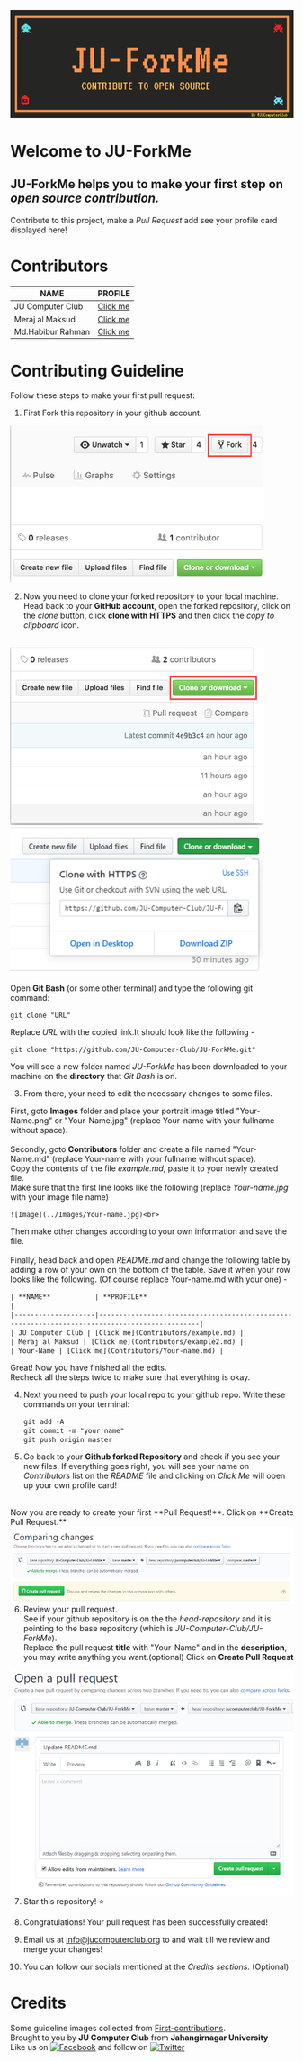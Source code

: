 ![Readme cover](howto/JU-ForkMe.png "JUForkMe Cover")

# Welcome to JU-ForkMe
## **JU-ForkMe** helps you to make your first step on *open source contribution.*
Contribute to this project, make a *Pull Request* add see your profile card displayed here!

# Contributors 

| **NAME**           | **PROFILE**                                                                                   |
|--------------------|-----------------------------------------------------------------------------------------------|
| JU Computer Club | [Click me](Contributors/example.md) |
| Meraj al Maksud | [Click me](Contributors/example2.md) |
| Md.Habibur Rahman | [Click me](Contributors/Habib_contribution.md) |

#  Contributing Guideline

Follow these steps to make your first pull request:

1. First Fork this repository in your github account.

<img width="450" src="howto/fork.png" alt="fork this repository" />


2. Now you need to clone your forked repository to your local machine. <br>
Head back to your **GitHub account**, open the forked repository, click on the *clone* button, click **clone with HTTPS** and then click the *copy to clipboard* icon.

<br>
<img width="450" src="howto/clone.png" alt="clone this repository" /> <br>

<img width="450" src="howto/copy-to-clipboard.png" alt="copy URL to clipboard"/>

Open **Git Bash** (or some other terminal) and type the following git command:

```
git clone "URL"
```
Replace *URL* with the copied link.It should look like the following -
```
git clone "https://github.com/JU-Computer-Club/JU-ForkMe.git"
```
You will see a new folder named *JU-ForkMe* has been downloaded to your machine on the **directory** that *Git Bash* is on.


3. From there, your need to edit the necessary changes to some files. <br>


First, goto **Images** folder and place your portrait image titled "Your-Name.png" or "Your-Name.jpg" (replace Your-name with your fullname without space).
<br><br>Secondly, goto **Contributors** folder and create a file named "Your-Name.md" (replace Your-name with your fullname without space).
<br> Copy the contents of the file *example.md*, paste it to your newly created file. 
<br> Make sure that the first line looks like the following (replace *Your-name.jpg* with your image file name) 
```
![Image](../Images/Your-name.jpg)<br>
```
Then make other changes according to your own information and save the file.
<br><br>Finally, head back and open *README.md* and change the following table by adding a row of your own on the bottom of the table. Save it when your row looks like the following. (Of course replace Your-name.md with your one) -
```
| **NAME**           | **PROFILE**                                                                                   |
|--------------------|-----------------------------------------------------------------------------------------------|
| JU Computer Club | [Click me](Contributors/example.md) |
| Meraj al Maksud | [Click me](Contributors/example2.md) |
| Your-Name | [Click me](Contributors/Your-name.md) |
```
Great! Now you have finished all the edits. <br>
Recheck all the steps twice to make sure that everything is okay. <br>

4. Next you need to push your local repo to your github repo. Write these commands on your terminal:

    ```
    git add -A
    git commit -m "your name"
    git push origin master
    ```
    
5. Go back to your **Github forked Repository** and check if you see your new files.
If everything goes right, you will see your name on *Contributors* list on the *README* file and clicking on *Click Me* will open up your own profile card!
<br>
Now you are ready to create your first **Pull Request!**.
Click on **Create Pull Request.**
<img style="float: right;" src="howto/compare.png" alt="create a pull request" />

6. Review your pull request.
<br>See if your github repository is on the the *head-repository* and it is pointing to the base repository (which is *JU-Computer-Club/JU-ForkMe*).
<br> Replace the pull request **title** with "Your-Name" and in the **description**, you may write anything you want.(optional) 
Click on **Create Pull Request**
<img style="float: right;" src="howto/pull-request.png" alt="submit pull request" />

7. Star this repository! :star:

8. Congratulations! Your pull request has been successfully created!

9. Email us at info@jucomputerclub.org to and wait till we review and merge your changes!

10. You can follow our socials mentioned at the *Credits sections*. (Optional)


# Credits
Some guideline images collected from [First-contributions](https://github.com/firstcontributions/first-contributions). <br> 
Brought to you by **JU Computer Club** from **Jahangirnagar University**<br>
Like us on [![Facebook](https://i.imgur.com/fep1WsG.png)](https://www.facebook.com/jucomputerclub) and follow on [![Twitter](https://i.imgur.com/wWzX9uB.png)](https://twitter.com/JUComputerClub)<br>
